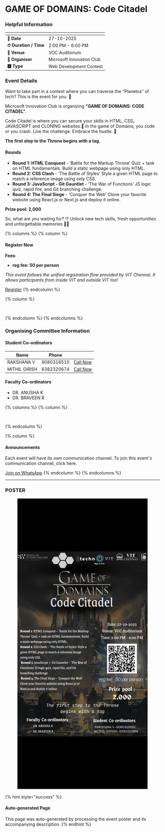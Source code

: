 # GAME OF DOMAINS: Code Citadel

### Helpful Information

<table data-view="cards"><thead><tr><th></th><th></th></tr></thead><tbody><tr><td><strong>📅 Date</strong></td><td>27-10-2025</td></tr><tr><td><strong>⏱ Duration / Time</strong></td><td>2:00 PM - 6:00 PM</td></tr><tr><td><strong>📍 Venue</strong></td><td>VOC Auditorium</td></tr><tr><td><strong>👤 Organiser</strong></td><td>Microsoft Innovation Club</td></tr><tr><td><strong>🅰️ Type</strong></td><td>Web Development Contest</td></tr></tbody></table>

### Event Details

Want to take part in a contest where you can traverse the “Planetos” of tech? This is the event for you. 🫵

Microsoft Innovation Club is organizing **"GAME OF DOMAINS: CODE CITADEL"**.

Code Citadel is where you can secure your skills in HTML, CSS, JAVASCRIPT and CLONING websites.👾 In the game of Domains, you code or you crash. Live the challenge. Embrace the hustle. 👑

**The first step to the Throne begins with a tag.**

#### Rounds

* **Round 1: HTML Conquest** - ‘Battle for the Markup Throne’ Quiz + task on HTML fundamentals. Build a static webpage using only HTML.
* **Round 2: CSS Clash** - ‘The Battle of Styles’ Style a given HTML page to match a reference image using only CSS.
* **Round 3: JavaScript - Git Gauntlet** - ‘The War of Functions’ JS logic quiz, rapid fire, and Git branching challenge.
* **Round 4: The Final Siege** - ‘Conquer the Web’ Clone your favorite website using React.js or Next.js and deploy it online.

**Prize pool: 2,000**

So, what are you waiting for? ⁉️ Unlock new tech skills, fresh opportunities and unforgettable memories 🎯🔥

{% columns %}
{% column %}
#### Register Now

**Fees**:

* **reg fee: 50 per person**

_This event follows the unified registration flow provided by VIT Chennai. It allows participants from inside VIT and outside VIT too!_

<a href="https://chennaievents.vit.ac.in/technovit/" class="button primary" data-icon="rocket-launch">Register</a>
{% endcolumn %}

{% column %}
<figure><img src="https://images.unsplash.com/photo-1607000975574-0b425df6975a?crop=entropy&#x26;cs=srgb&#x26;fm=jpg&#x26;ixid=M3wxOTcwMjR8MHwxfHNlYXJjaHw3fHxyZWdpc3RlcnxlbnwwfHx8fDE3NjEyNDU2MDF8MA&#x26;ixlib=rb-4.1.0&#x26;q=85" alt=""><figcaption></figcaption></figure>
{% endcolumn %}
{% endcolumns %}

### Organising Committee Information

#### Student Co-ordinators

<table data-card-size="large" data-view="cards"><thead><tr><th>Name</th><th data-type="number">Phone</th><th></th></tr></thead><tbody><tr><td>RAKSHANA V</td><td>9080316510</td><td><a href="tel:9080316510" class="button secondary">Call Now</a></td></tr><tr><td>MITHIL GIRISH</td><td>6382320674</td><td><a href="tel:6382320674" class="button secondary">Call Now</a></td></tr></tbody></table>

#### Faculty Co-ordinators

* DR. ANUSHA K
* DR. BRAVEEN R

{% columns %}
{% column %}
<figure><img src="https://images.unsplash.com/photo-1650897877751-4446f52a0cb3?crop=entropy&#x26;cs=srgb&#x26;fm=jpg&#x26;ixid=M3wxOTcwMjR8MHwxfHNlYXJjaHw2fHxhbm5vdW5jZW1lbnR8ZW58MHx8fHwxNzYxMjQ2MzUxfDA&#x26;ixlib=rb-4.1.0&#x26;q=85" alt=""><figcaption></figcaption></figure>
{% endcolumn %}

{% column %}
#### Announcements

Each event will have its own communication channel. To join this event's communication channel, click here.

<a href="https://chat.whatsapp.com/LYzaHtH8MayKVLNu0mOzKo?mode=wwc" class="button primary" data-icon="bullhorn">Join on WhatsApp</a>
{% endcolumn %}
{% endcolumns %}

***

### POSTER

<figure><img src="../../.gitbook/assets/image (3) (1) (1).png" alt=""><figcaption></figcaption></figure>

{% hint style="success" %}
#### Auto-generated Page

This page was auto-generated by processing the event poster and its accompanying description.
{% endhint %}
